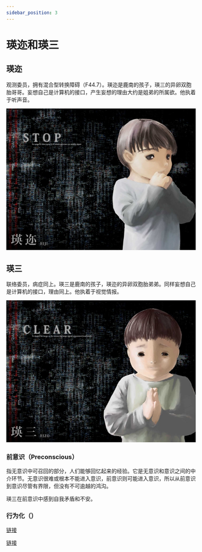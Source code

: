 ```yaml
---
sidebar_position: 3
---
```


# 瑛迩和瑛三

## 瑛迩

观测委员，拥有混合型转换障碍（F44.7）。瑛迩是鹿南的孩子，瑛三的异卵双胞胎哥哥。妄想自己是计算机的接口，产生妄想的理由大约是姐弟的所属欲。他执着于听声音。

![eiji](../images/thumb_eiji.jpg)

## 瑛三

联络委员，病症同上。瑛三是鹿南的孩子，瑛迩的异卵双胞胎弟弟。同样妄想自己是计算机的接口，理由同上。他执着于视觉情报。

![eizo](../images/thumb_eizo.jpg)

### 前意识（Preconscious）

指无意识中可召回的部分，人们能够回忆起来的经验。它是无意识和意识之间的中介环节。无意识很难或根本不能进入意识，前意识则可能进入意识，所以从前意识到意识尽管有界限，但没有不可逾越的鸿沟。

瑛三在前意识中感到自我矛盾和不安。

### 行为化（）

[链接](https://sakurashinri.com/2022/12/03/%E3%82%AB%E3%82%A6%E3%83%B3%E3%82%BB%E3%83%AA%E3%83%B3%E3%82%B0%E3%83%BB%E5%BF%83%E7%90%86%E7%99%82%E6%B3%95%E3%81%AE%E5%9F%BA%E6%9C%AC%E3%80%80%E8%A1%8C%E5%8B%95%E5%8C%96%E3%81%AB%E3%81%A4%E3%81%84/)

[链接](https://en.wikipedia.org/wiki/Acting_out)
